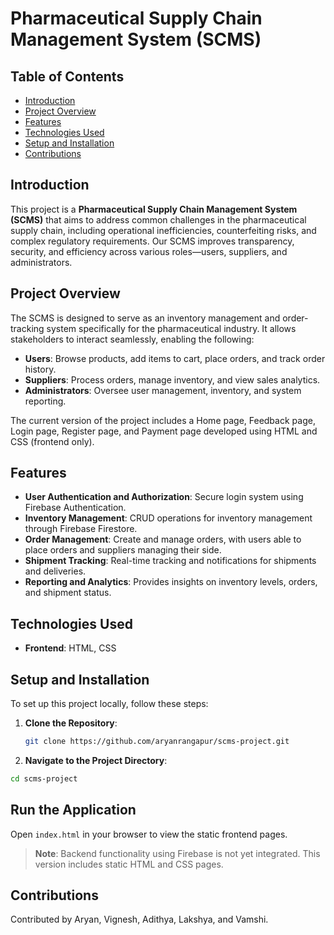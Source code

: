 # Pharmaceutical Supply Chain Management System (SCMS)

## Table of Contents
- [Introduction](#introduction)
- [Project Overview](#project-overview)
- [Features](#features)
- [Technologies Used](#technologies-used)
- [Setup and Installation](#setup-and-installation)
- [Contributions](#contributions)


## Introduction
This project is a **Pharmaceutical Supply Chain Management System (SCMS)** that aims to address common challenges in the pharmaceutical supply chain, including operational inefficiencies, counterfeiting risks, and complex regulatory requirements. Our SCMS improves transparency, security, and efficiency across various roles—users, suppliers, and administrators.

## Project Overview
The SCMS is designed to serve as an inventory management and order-tracking system specifically for the pharmaceutical industry. It allows stakeholders to interact seamlessly, enabling the following:
- **Users**: Browse products, add items to cart, place orders, and track order history.
- **Suppliers**: Process orders, manage inventory, and view sales analytics.
- **Administrators**: Oversee user management, inventory, and system reporting.

The current version of the project includes a Home page, Feedback page, Login page, Register page, and Payment page developed using HTML and CSS (frontend only).

## Features
- **User Authentication and Authorization**: Secure login system using Firebase Authentication.
- **Inventory Management**: CRUD operations for inventory management through Firebase Firestore.
- **Order Management**: Create and manage orders, with users able to place orders and suppliers managing their side.
- **Shipment Tracking**: Real-time tracking and notifications for shipments and deliveries.
- **Reporting and Analytics**: Provides insights on inventory levels, orders, and shipment status.

## Technologies Used
- **Frontend**: HTML, CSS
  
## Setup and Installation
To set up this project locally, follow these steps:

1. **Clone the Repository**:
   ```bash
   git clone https://github.com/aryanrangapur/scms-project.git
2. **Navigate to the Project Directory**:

  ```bash
  cd scms-project
```
## Run the Application
Open `index.html` in your browser to view the static frontend pages.

> **Note**: Backend functionality using Firebase is not yet integrated. This version includes static HTML and CSS pages.

## Contributions
Contributed by Aryan, Vignesh, Adithya, Lakshya, and Vamshi.

